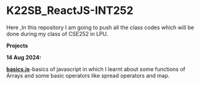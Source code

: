 # K22SB_ReactJS-INT252
Here ,In this repository I am going to push all the class codes which will be done during my class of CSE252 in LPU.

**Projects**

**14 Aug 2024:**

**[basics.js](basics.js)**-basics of javascript in which I learnt about some functions of Arrays and some basic     operators like spread operators and map.


